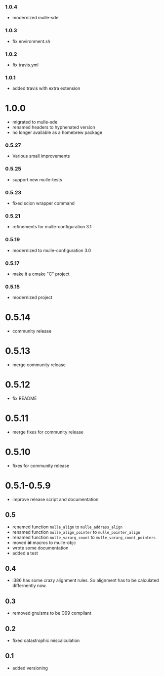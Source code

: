 ### 1.0.4

* modernized mulle-sde

### 1.0.3

* fix environment.sh

### 1.0.2

* fix travis.yml

### 1.0.1

* added travis with extra extension

# 1.0.0

* migrated to mulle-sde
* renamed headers to hyphenated version
* no longer available as a homebrew package

### 0.5.27

* Various small improvements

### 0.5.25

* support new mulle-tests

### 0.5.23

* fixed scion wrapper command

### 0.5.21

* refinements for mulle-configuration 3.1

### 0.5.19

* modernized to mulle-configuration 3.0

### 0.5.17

* make it a cmake "C" project


### 0.5.15

* modernized project


0.5.14
===

* community release


0.5.13
===

* merge community release


0.5.12
===

* fix README


0.5.11
===

* merge fixes for community release

0.5.10
===

* fixes for community release

0.5.1-0.5.9
===

* improve release script and documentation

## 0.5

* renamed function `mulle_align` to `mulle_address_align`
* renamed function `mulle_align_pointer` to `mulle_pointer_align`
* renamed function `mulle_vararg_count` to `mulle_vararg_count_pointers`
* moved **id** macros to mulle-objc
* wrote some documentation
* added a test


## 0.4

* i386 has some crazy alignment rules. So alignment has to be calculated
  differnently now.

## 0.3

* removed gnuisms to be C99 compliant


## 0.2

* fixed catastrophic miscalculation

## 0.1

* added versioning
